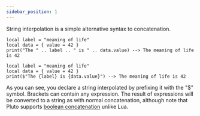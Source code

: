 ```yaml
---
sidebar_position: 1
---
```

String interpolation is a simple alternative syntax to concatenation.

```pluto title="Concatenation"
local label = "meaning of life"
local data = { value = 42 }
print("The " .. label .. " is " .. data.value) --> The meaning of life is 42
```

```pluto title="String Interpolation"
local label = "meaning of life"
local data = { value = 42 }
print($"The {label} is {data.value}") --> The meaning of life is 42
```

As you can see, you declare a string interpolated by prefixing it with the "$" symbol. Brackets can contain any expression. The result of expressions will be converted to a string as with normal concatenation, although note that Pluto supports [boolean concatenation](../QoL%20Improvements/Boolean%20Concatenation) unlike Lua.